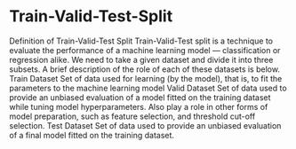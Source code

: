 # Train-Valid-Test-Split
Definition of Train-Valid-Test Split Train-Valid-Test split is a technique to evaluate the performance of a machine learning model — classification or regression alike.  We need to take a given dataset and divide it into three subsets.  A brief description of the role of each of these datasets is below. Train Dataset Set of data used for learning (by the model), that is, to fit the parameters to the machine learning model Valid Dataset Set of data used to provide an unbiased evaluation of a model fitted on the training dataset while tuning model hyperparameters. Also play a role in other forms of model preparation, such as feature selection, and threshold cut-off selection. Test Dataset Set of data used to provide an unbiased evaluation of a final model fitted on the training dataset.
